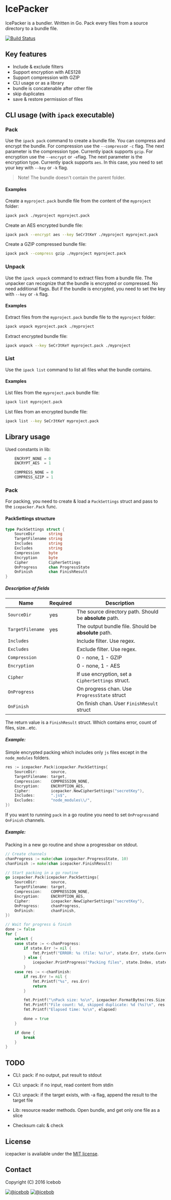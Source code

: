 # IcePacker

IcePacker is a bundler. Written in Go. Pack every files from a source directory to a bundle file.

[![Build Status](https://travis-ci.org/icebob/icepacker.svg?branch=master)](https://travis-ci.org/icebob/icepacker) 

## Key features
* Include & exclude filters
* Support encryption with AES128
* Support compression with GZIP
* CLI usage or as a library
* bundle is concatenable after other file
* skip duplicates
* save & restore permission of files

## CLI usage (with `ipack` executable)

### Pack
Use the `ipack pack` command to create a bundle file. You can compress and encrypt the bundle. 
For compression use the `--compress`or `-c` flag. The next parameter is the compression type. Currently ipack supports `gzip`.
For encryption use the `--encrypt` or `-e`flag. The next parameter is the encryption type. Currently ipack supports `aes`. In this case, you need to set your key with `--key` or `-k` flag.
> Note! The bundle doesn't contain the parent folder.

#### Examples
Create a `myproject.pack` bundle file from the content of the `myproject` folder:
```bash
ipack pack ./myproject myproject.pack
```

Create an AES encrypted bundle file:
```bash
ipack pack --encrypt aes --key SeCr3tKeY ./myproject myproject.pack
```

Create a GZIP compressed bundle file:
```bash
ipack pack --compress gzip ./myproject myproject.pack
```

### Unpack
Use the `ipack unpack` command to extract files from a bundle file. The unpacker can recognize that the bundle is encrypted or compressed. No need additional flags. But if the bundle is encrypted, you need to set the key with `--key` or `-k` flag.

#### Examples
Extract files from the `myproject.pack` bundle file to the `myproject` folder:
```bash
ipack unpack myproject.pack ./myproject
```

Extract encrypted bundle file:
```bash
ipack unpack --key SeCr3tKeY myproject.pack ./myproject
```

### List
Use the `ipack list` command to list all files what the bundle contains. 

#### Examples
List files from the `myproject.pack` bundle file:
```bash
ipack list myproject.pack
```

List files from an encrypted bundle file:
```bash
ipack list --key SeCr3tKeY myproject.pack
```



## Library usage  
Used constants in lib:
```go
	ENCRYPT_NONE = 0
	ENCRYPT_AES  = 1

	COMPRESS_NONE = 0
	COMPRESS_GZIP = 1
```

### Pack
For packing, you need to create & load a `PackSettings` struct and pass to the `icepacker.Pack` func.
#### PackSettings structure
```go
type PackSettings struct {
	SourceDir      string
	TargetFilename string
	Includes       string
	Excludes       string
	Compression    byte
	Encryption     byte
	Cipher         CipherSettings
	OnProgress     chan ProgressState
	OnFinish       chan FinishResult
}
```
##### Description of fields
|Name|Required|Description|
-----|--------|--------------------------
`SourceDir`| yes | The source directory path. Should be **absolute** path.
`TargetFilename`| yes | The output bundle file. Should be **absolute** path.
`Includes`|  | Include filter. Use regex.
`Excludes`|  | Exclude filter. Use regex.
`Compression`|  | 0 - none, 1 - GZIP
`Encryption`|  | 0 - none, 1 - AES
`Cipher`|  | If use encryption, set a `CipherSettings` struct.
`OnProgress`|  | On progress chan. Use `ProgressState` struct 
`OnFinish`|  | On finish chan. User `FinishResult` struct

The return value is a `FinishResult` struct. Which contains error, count of files, size...etc. 

##### Example:
Simple encrypted packing which includes only `js` files except in the `node_modules` folders.
```go
res := icepacker.Pack(icepacker.PackSettings{
	SourceDir:      source,
	TargetFilename: target,
	Compression:    COMPRESSION_NONE,
	Encryption:     ENCRYPTION_AES,
	Cipher:         icepacker.NewCipherSettings("secretKey"),
	Includes:       ".js$",
	Excludes:       "node_modules\\/",
})
```

If you want to running `pack` in a go routine you need to set `OnProgress`and `OnFinish` channels.
##### Example:
Packing in a new go routine and show a progressbar on stdout.
```go
// Create channels
chanProgress := make(chan icepacker.ProgressState, 10)
chanFinish := make(chan icepacker.FinishResult)

// Start packing in a go routine
go icepacker.Pack(icepacker.PackSettings{
	SourceDir:      source,
	TargetFilename: target,
	Compression:    COMPRESSION_NONE,
	Encryption:     ENCRYPTION_AES,
	Cipher:         icepacker.NewCipherSettings("secretKey"),
	OnProgress:     chanProgress,
	OnFinish:       chanFinish,
})

// Wait for progress & finish
done := false
for {
	select {
	case state := <-chanProgress:
		if state.Err != nil {
			fmt.Printf("ERROR: %s (file: %s)\n", state.Err, state.CurrentFile)
		} else {
			icepacker.PrintProgress("Packing files", state.Index, state.Total)
		}
	case res := <-chanFinish:
		if res.Err != nil {
			fmt.Printf("%s", res.Err)
			return
		}

		fmt.Printf("\nPack size: %s\n", icepacker.FormatBytes(res.Size))
		fmt.Printf("File count: %d, skipped duplicate: %d (%s)\n", res.FileCount, res.DupCount, icepacker.FormatBytes(res.DupSize))
		fmt.Printf("Elapsed time: %s\n", elapsed)

		done = true
	}

	if done {
		break
	}
}
```


## TODO
* CLI: pack: if no output, put result to stdout
* CLI: unpack: if no input, read content from stdin
* CLI: unpack: if the target exists, with -a flag, append the result to the target file  
* Lib: resource reader methods. Open bundle, and get only one file as a slice

* Checksum calc & check
 
## License
icepacker is available under the [MIT license](https://tldrlegal.com/license/mit-license).

## Contact

Copyright (C) 2016 Icebob

[![@icebob](https://img.shields.io/badge/github-icebob-green.svg)](https://github.com/icebob) [![@icebob](https://img.shields.io/badge/twitter-Icebobcsi-blue.svg)](https://twitter.com/Icebobcsi)
